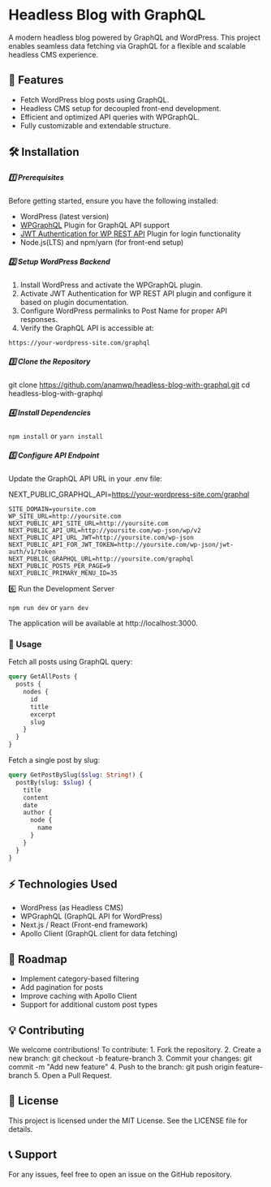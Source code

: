 # Headless Blog with GraphQL

A modern headless blog powered by GraphQL and WordPress. This project enables seamless data fetching via GraphQL for a flexible and scalable headless CMS experience.

## 🚀 Features
- Fetch WordPress blog posts using GraphQL.
- Headless CMS setup for decoupled front-end development.
- Efficient and optimized API queries with WPGraphQL.
- Fully customizable and extendable structure.

## 🛠️ Installation

##### 1️⃣ Prerequisites

Before getting started, ensure you have the following installed:
- WordPress (latest version)
- [WPGraphQL](https://wordpress.org/plugins/wp-graphql/) Plugin for GraphQL API support
- [JWT Authentication for WP REST API](https://wordpress.org/plugins/jwt-authentication-for-wp-rest-api/) Plugin for login functionality
- Node.js(LTS) and npm/yarn (for front-end setup)

##### 2️⃣ Setup WordPress Backend
1.	Install WordPress and activate the WPGraphQL plugin.
2.  Activate JWT Authentication for WP REST API plugin and configure it based on plugin documentation.
3.	Configure WordPress permalinks to Post Name for proper API responses.
4.	Verify the GraphQL API is accessible at:

`https://your-wordpress-site.com/graphql`


##### 3️⃣ Clone the Repository

git clone https://github.com/anamwp/headless-blog-with-graphql.git
cd headless-blog-with-graphql

##### 4️⃣ Install Dependencies

`npm install` or `yarn install`

##### 5️⃣ Configure API Endpoint

Update the GraphQL API URL in your .env file:

NEXT_PUBLIC_GRAPHQL_API=https://your-wordpress-site.com/graphql
```
SITE_DOMAIN=yoursite.com
WP_SITE_URL=http://yoursite.com
NEXT_PUBLIC_API_SITE_URL=http://yoursite.com
NEXT_PUBLIC_API_URL=http://yoursite.com/wp-json/wp/v2
NEXT_PUBLIC_API_URL_JWT=http://yoursite.com/wp-json
NEXT_PUBLIC_API_FOR_JWT_TOKEN=http://yoursite.com/wp-json/jwt-auth/v1/token
NEXT_PUBLIC_GRAPHQL_URL=http://yoursite.com/graphql
NEXT_PUBLIC_POSTS_PER_PAGE=9
NEXT_PUBLIC_PRIMARY_MENU_ID=35
```

6️⃣ Run the Development Server

`npm run dev`  or  `yarn dev`

The application will be available at http://localhost:3000.

### 📌 Usage
Fetch all posts using GraphQL query:

```graphql
query GetAllPosts {
  posts {
    nodes {
      id
      title
      excerpt
      slug
    }
  }
}
```

Fetch a single post by slug:

```graphql
query GetPostBySlug($slug: String!) {
  postBy(slug: $slug) {
    title
    content
    date
    author {
      node {
        name
      }
    }
  }
}
```

## ⚡ Technologies Used
- WordPress (as Headless CMS)
- WPGraphQL (GraphQL API for WordPress)
- Next.js / React (Front-end framework)
- Apollo Client (GraphQL client for data fetching)

## 📌 Roadmap
- Implement category-based filtering
- Add pagination for posts
- Improve caching with Apollo Client
- Support for additional custom post types

## 💡 Contributing

We welcome contributions! To contribute:
	1.	Fork the repository.
	2.	Create a new branch: git checkout -b feature-branch
	3.	Commit your changes: git commit -m "Add new feature"
	4.	Push to the branch: git push origin feature-branch
	5.	Open a Pull Request.

## 📜 License

This project is licensed under the MIT License. See the LICENSE file for details.

## 📞 Support

For any issues, feel free to open an issue on the GitHub repository.
